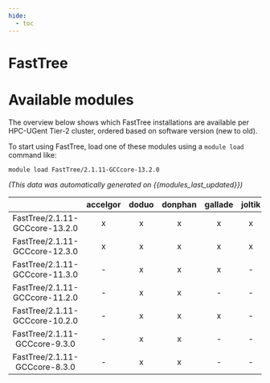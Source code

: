 ```yaml
---
hide:
  - toc
---
```


FastTree
========

# Available modules


The overview below shows which FastTree installations are available per HPC-UGent Tier-2 cluster, ordered based on software version (new to old).

To start using FastTree, load one of these modules using a `module load` command like:

```shell
module load FastTree/2.1.11-GCCcore-13.2.0
```

*(This data was automatically generated on {{modules_last_updated}})*  

| |accelgor|doduo|donphan|gallade|joltik|shinx|
| :---: | :---: | :---: | :---: | :---: | :---: | :---: |
|FastTree/2.1.11-GCCcore-13.2.0|x|x|x|x|x|x|
|FastTree/2.1.11-GCCcore-12.3.0|x|x|x|x|x|x|
|FastTree/2.1.11-GCCcore-11.3.0|-|x|x|x|-|-|
|FastTree/2.1.11-GCCcore-11.2.0|-|x|x|-|-|-|
|FastTree/2.1.11-GCCcore-10.2.0|-|x|x|x|-|-|
|FastTree/2.1.11-GCCcore-9.3.0|-|x|x|-|-|-|
|FastTree/2.1.11-GCCcore-8.3.0|-|x|x|-|-|-|
